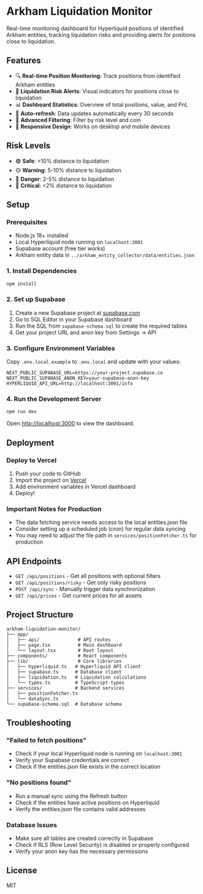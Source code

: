 # Arkham Liquidation Monitor

Real-time monitoring dashboard for Hyperliquid positions of identified Arkham entities, tracking liquidation risks and providing alerts for positions close to liquidation.

## Features

- 🔍 **Real-time Position Monitoring**: Track positions from identified Arkham entities
- 🚨 **Liquidation Risk Alerts**: Visual indicators for positions close to liquidation
- 📊 **Dashboard Statistics**: Overview of total positions, value, and PnL
- 🔄 **Auto-refresh**: Data updates automatically every 30 seconds
- 🎯 **Advanced Filtering**: Filter by risk level and coin
- 📱 **Responsive Design**: Works on desktop and mobile devices

## Risk Levels

- 🟢 **Safe**: >10% distance to liquidation
- 🟡 **Warning**: 5-10% distance to liquidation
- 🔴 **Danger**: 2-5% distance to liquidation
- 🚨 **Critical**: <2% distance to liquidation

## Setup

### Prerequisites

- Node.js 18+ installed
- Local Hyperliquid node running on `localhost:3001`
- Supabase account (free tier works)
- Arkham entity data in `../arkham_entity_collector/data/entities.json`

### 1. Install Dependencies

```bash
npm install
```

### 2. Set up Supabase

1. Create a new Supabase project at [supabase.com](https://supabase.com)
2. Go to SQL Editor in your Supabase dashboard
3. Run the SQL from `supabase-schema.sql` to create the required tables
4. Get your project URL and anon key from Settings → API

### 3. Configure Environment Variables

Copy `.env.local.example` to `.env.local` and update with your values:

```env
NEXT_PUBLIC_SUPABASE_URL=https://your-project.supabase.co
NEXT_PUBLIC_SUPABASE_ANON_KEY=your-supabase-anon-key
HYPERLIQUID_API_URL=http://localhost:3001/info
```

### 4. Run the Development Server

```bash
npm run dev
```

Open [http://localhost:3000](http://localhost:3000) to view the dashboard.

## Deployment

### Deploy to Vercel

1. Push your code to GitHub
2. Import the project on [Vercel](https://vercel.com)
3. Add environment variables in Vercel dashboard
4. Deploy!

### Important Notes for Production

- The data fetching service needs access to the local entities.json file
- Consider setting up a scheduled job (cron) for regular data syncing
- You may need to adjust the file path in `services/positionFetcher.ts` for production

## API Endpoints

- `GET /api/positions` - Get all positions with optional filters
- `GET /api/positions/risky` - Get only risky positions
- `POST /api/sync` - Manually trigger data synchronization
- `GET /api/prices` - Get current prices for all assets

## Project Structure

```
arkham-liquidation-monitor/
├── app/
│   ├── api/              # API routes
│   ├── page.tsx          # Main dashboard
│   └── layout.tsx        # Root layout
├── components/           # React components
├── lib/                  # Core libraries
│   ├── hyperliquid.ts   # Hyperliquid API client
│   ├── supabase.ts      # Database client
│   ├── liquidation.ts   # Liquidation calculations
│   └── types.ts         # TypeScript types
├── services/            # Backend services
│   ├── positionFetcher.ts
│   └── dataSync.ts
└── supabase-schema.sql  # Database schema
```

## Troubleshooting

### "Failed to fetch positions"
- Check if your local Hyperliquid node is running on `localhost:3001`
- Verify your Supabase credentials are correct
- Check if the entities.json file exists in the correct location

### "No positions found"
- Run a manual sync using the Refresh button
- Check if the entities have active positions on Hyperliquid
- Verify the entities.json file contains valid addresses

### Database Issues
- Make sure all tables are created correctly in Supabase
- Check if RLS (Row Level Security) is disabled or properly configured
- Verify your anon key has the necessary permissions

## License

MIT